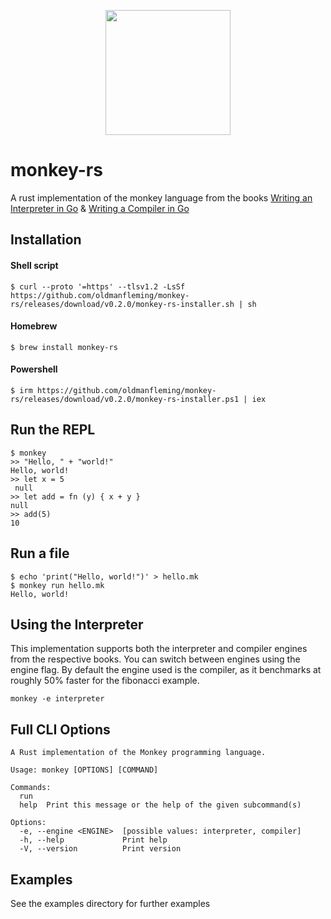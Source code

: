 <p align="center">
  <img src="https://interpreterbook.com/img/monkey_logo-d5171d15.png" width="200" height="200" />
</p>

# monkey-rs

A rust implementation of the monkey language from the books
[Writing an Interpreter in Go](https://interpreterbook.com/) &
[Writing a Compiler in Go](https://compilerbook.com/)

## Installation

#### Shell script

```
$ curl --proto '=https' --tlsv1.2 -LsSf https://github.com/oldmanfleming/monkey-rs/releases/download/v0.2.0/monkey-rs-installer.sh | sh
```

#### Homebrew

```
$ brew install monkey-rs
```

#### Powershell

```
$ irm https://github.com/oldmanfleming/monkey-rs/releases/download/v0.2.0/monkey-rs-installer.ps1 | iex
```

## Run the REPL

```
$ monkey
>> "Hello, " + "world!"
Hello, world!
>> let x = 5
 null
>> let add = fn (y) { x + y }
null
>> add(5)
10
```

## Run a file

```
$ echo 'print("Hello, world!")' > hello.mk
$ monkey run hello.mk
Hello, world!
```

## Using the Interpreter

This implementation supports both the interpreter and compiler engines from the
respective books. You can switch between engines using the engine flag. By
default the engine used is the compiler, as it benchmarks at roughly 50% faster
for the fibonacci example.

```
monkey -e interpreter
```

## Full CLI Options

```
A Rust implementation of the Monkey programming language.

Usage: monkey [OPTIONS] [COMMAND]

Commands:
  run
  help  Print this message or the help of the given subcommand(s)

Options:
  -e, --engine <ENGINE>  [possible values: interpreter, compiler]
  -h, --help             Print help
  -V, --version          Print version
```

## Examples

See the examples directory for further examples
